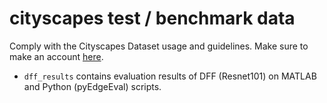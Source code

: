 # cityscapes test / benchmark data

Comply with the Cityscapes Dataset usage and guidelines.
Make sure to make an account [here](https://www.cityscapes-dataset.com).

- `dff_results` contains evaluation results of DFF (Resnet101) on MATLAB and Python (pyEdgeEval) scripts.
